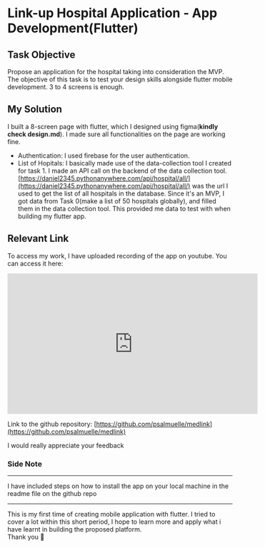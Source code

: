 # Link-up Hospital Application - App Development(Flutter)

## Task Objective

Propose an application for the hospital taking into consideration the MVP. The objective of this task is to test your design skills alongside flutter mobile development.
3 to 4 screens is enough.

## My Solution

I built a 8-screen page with flutter, which I designed using figma(**kindly check design.md**). I made sure all functionalities on the page are working fine.

- Authentication:
  I used firebase for the user authentication.
- List of Hopitals:
  I basically made use of the data-collection tool I created for task 1. I made an API call on the backend of the data collection tool. [https://daniel2345.pythonanywhere.com/api/hospital/all/](https://daniel2345.pythonanywhere.com/api/hospital/all/) was the url I used to get the list of all hospitals in the database. Since it's an MVP, I got data from Task 0(make a list of 50 hospitals globally), and filled them in the data collection tool. This provided me data to test with when building my flutter app.

## Relevant Link

To access my work, I have uploaded recording of the app on youtube. You can access it here:

<iframe width="560" height="315" src="https://www.youtube.com/embed/pf5MUXRdzw4" title="YouTube video player" frameborder="0" allow="accelerometer; autoplay; clipboard-write; encrypted-media; gyroscope; picture-in-picture; web-share" allowfullscreen></iframe>

Link to the github repository: [https://github.com/psalmuelle/medlink](https://github.com/psalmuelle/medlink)



I would really appreciate your feedback
### Side Note
<hr/>
I have included steps on how to install the app on your local machine in the readme file on the github repo
<hr/>
This is my first time of creating mobile application with flutter. I tried to cover a lot within this short period, I hope to learn more and apply what i have learnt in building the proposed platform.
<br/>
Thank you 🙏
